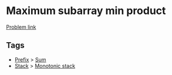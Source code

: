 # Maximum subarray min product

[Problem link](https://leetcode.com/problems/maximum-subarray-min-product)

## Tags

* [Prefix](/README.md#Prefix) > [Sum](/README.md#Prefix-Sum)
* [Stack](/README.md#Stack) > [Monotonic stack](/README.md#Stack-Monotonic_stack)
